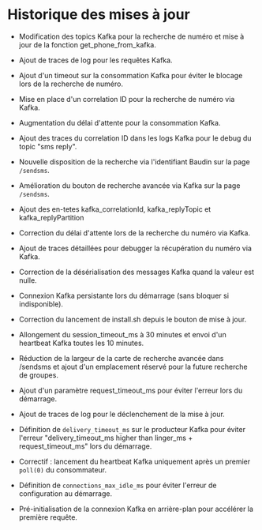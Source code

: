 # Historique des mises à jour

- Modification des topics Kafka pour la recherche de numéro et mise à jour de la fonction get_phone_from_kafka.
- Ajout de traces de log pour les requêtes Kafka.

- Ajout d'un timeout sur la consommation Kafka pour éviter le blocage lors de la recherche de numéro.
- Mise en place d'un correlation ID pour la recherche de numéro via Kafka.
- Augmentation du délai d'attente pour la consommation Kafka.
- Ajout des traces du correlation ID dans les logs Kafka pour le debug du topic "sms reply".
- Nouvelle disposition de la recherche via l'identifiant Baudin sur la page `/sendsms`.
- Amélioration du bouton de recherche avancée via Kafka sur la page `/sendsms`.
- Ajout des en-tetes kafka_correlationId, kafka_replyTopic et kafka_replyPartition
- Correction du délai d'attente lors de la recherche du numéro via Kafka.
- Ajout de traces détaillées pour debugger la récupération du numéro via Kafka.


- Correction de la désérialisation des messages Kafka quand la valeur est nulle.
- Connexion Kafka persistante lors du démarrage (sans bloquer si indisponible).
- Correction du lancement de install.sh depuis le bouton de mise à jour.
- Allongement du session_timeout_ms à 30 minutes et envoi d'un heartbeat Kafka toutes les 10 minutes.
- Réduction de la largeur de la carte de recherche avancée dans /sendsms et ajout d'un emplacement réservé pour la future recherche de groupes.
- Ajout d'un paramètre request_timeout_ms pour éviter l'erreur lors du démarrage.
- Ajout de traces de log pour le déclenchement de la mise à jour.
- Définition de `delivery_timeout_ms` sur le producteur Kafka pour éviter l'erreur "delivery_timeout_ms higher than linger_ms + request_timeout_ms" lors du démarrage.
- Correctif : lancement du heartbeat Kafka uniquement après un premier `poll(0)` du consommateur.
- Définition de `connections_max_idle_ms` pour éviter l'erreur de configuration au démarrage.

- Pré-initialisation de la connexion Kafka en arrière-plan pour accélérer la première requête.
